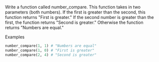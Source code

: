Write a function called number_compare. This function takes in two parameters (both numbers). If the first is greater than the second, this function returns "First is greater." If the second number is greater than the first, the function returns "Second is greater." Otherwise the function returns "Numbers are equal."

Examples

```py
number_compare(1, 1) # "Numbers are equal"
number_compare(1, 0) # "First is greater"
number_compare(2, 4) # "Second is greater"
```
